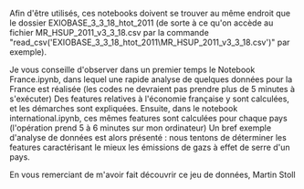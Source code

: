 
Afin d'être utilisés, ces notebooks doivent se trouver au même endroit que  le dossier EXIOBASE_3_3_18_htot_2011 (de sorte à ce qu'on accède au fichier MR_HSUP_2011_v3_3_18.csv par la commande "read_csv('EXIOBASE_3_3_18_htot_2011\MR_HSUP_2011_v3_3_18.csv')" par exemple).


Je vous conseille d'observer dans un premier temps le Notebook France.ipynb, dans lequel une rapide analyse de quelques données pour la France est réalisée (les codes ne devraient pas prendre plus de 5 minutes à s'exécuter)
Des features relatives à l'économie française y sont calculées, et les démarches sont expliquées.
Ensuite, dans le notebook international.ipynb, ces mêmes features sont calculées pour chaque pays (l'opération prend 5 à 6 minutes sur mon ordinateur)
Un bref exemple d'analyse de données  est alors présenté : nous tentons de déterminer les features caractérisant le mieux les émissions de gazs à effet de serre d'un pays.

En vous remerciant de m'avoir fait découvrir ce jeu de données, 
Martin Stoll
